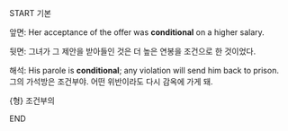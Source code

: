START
기본

앞면:
Her acceptance of the offer was **conditional** on a higher salary.

뒷면:
그녀가 그 제안을 받아들인 것은 더 높은 연봉을 조건으로 한 것이었다.

해석:
His parole is **conditional**; any violation will send him back to prison.  
그의 가석방은 조건부야. 어떤 위반이라도 다시 감옥에 가게 돼.  

{형} 조건부의  
<!--ID: 1749293616244-->
END